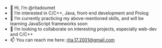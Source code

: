 - 👋 Hi, I’m @ritadoumet
- 👀 I’m interested in C/C++, Java, front-end development and Prolog
- 🌱 I’m currently practicing my above-mentioned skills, and will be learning JavaScript frameworks soon
- 💞️ I’m looking to collaborate on interesting projects, especially web-dev and C/C++
- 📫 You can reach me here: rita.17.2001@gmail.com

<!---
ritadoumet/ritadoumet is a ✨ special ✨ repository because its `README.md` (this file) appears on your GitHub profile.
You can click the Preview link to take a look at your changes.
--->
